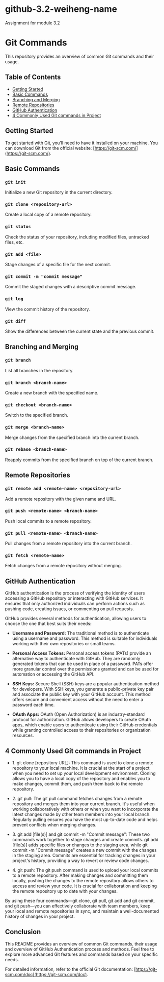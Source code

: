 # github-3.2-weiheng-name
Assignment for module 3.2

# Git Commands

This repository provides an overview of common Git commands and their usage.

## Table of Contents

- [Getting Started](#getting-started)
- [Basic Commands](#basic-commands)
- [Branching and Merging](#branching-and-merging)
- [Remote Repositories](#remote-repositories)
- [GitHub Authentication](#github-authentication)
- [4 Commonly Used Git commands in Project](#4-commonly-used-git-commands-in-project)


## Getting Started

To get started with Git, you'll need to have it installed on your machine. You can download Git from the official website: [https://git-scm.com/](https://git-scm.com/).

## Basic Commands

### `git init`

Initialize a new Git repository in the current directory.

### `git clone <repository-url>`

Create a local copy of a remote repository.

### `git status`

Check the status of your repository, including modified files, untracked files, etc.

### `git add <file>`

Stage changes of a specific file for the next commit.

### `git commit -m "commit message"`

Commit the staged changes with a descriptive commit message.

### `git log`

View the commit history of the repository.

### `git diff`

Show the differences between the current state and the previous commit.

## Branching and Merging

### `git branch`

List all branches in the repository.

### `git branch <branch-name>`

Create a new branch with the specified name.

### `git checkout <branch-name>`

Switch to the specified branch.

### `git merge <branch-name>`

Merge changes from the specified branch into the current branch.

### `git rebase <branch-name>`

Reapply commits from the specified branch on top of the current branch.

## Remote Repositories

### `git remote add <remote-name> <repository-url>`

Add a remote repository with the given name and URL.

### `git push <remote-name> <branch-name>`

Push local commits to a remote repository.

### `git pull <remote-name> <branch-name>`

Pull changes from a remote repository into the current branch.

### `git fetch <remote-name>`

Fetch changes from a remote repository without merging.

## GitHub Authentication

GitHub authentication is the process of verifying the identity of users accessing a GitHub repository or interacting with GitHub services. It ensures that only authorized individuals can perform actions such as pushing code, creating issues, or commenting on pull requests.

GitHub provides several methods for authentication, allowing users to choose the one that best suits their needs:

- **Username and Password:** The traditional method is to authenticate using a username and password. This method is suitable for individuals working with their own repositories or small teams.

- __Personal Access Tokens:__ Personal access tokens (PATs) provide an alternative way to authenticate with GitHub. They are randomly generated tokens that can be used in place of a password. PATs offer more granular control over the permissions granted and can be used for automation or accessing the GitHub API.

- __SSH Keys:__ Secure Shell (SSH) keys are a popular authentication method for developers. With SSH keys, you generate a public-private key pair and associate the public key with your GitHub account. This method offers secure and convenient access without the need to enter a password each time.

- __OAuth Apps:__ OAuth (Open Authorization) is an industry-standard protocol for authorization. GitHub allows developers to create OAuth apps, which enable users to authenticate using their GitHub credentials while granting controlled access to their repositories or organization resources.

## 4 Commonly Used Git commands in Project

- 1\. git clone [repository URL]: This command is used to clone a remote repository to your local machine. It is crucial at the start of a project when you need to set up your local development environment. Cloning allows you to have a local copy of the repository and enables you to make changes, commit them, and push them back to the remote repository.

- 2\. git pull: The git pull command fetches changes from a remote repository and merges them into your current branch. It's useful when working collaboratively with others or when you want to incorporate the latest changes made by other team members into your local branch. Regularly pulling ensures you have the most up-to-date code and helps prevent conflicts when merging changes.

- 3\. git add [file(s)] and git commit -m "Commit message": These two commands work together to stage changes and create commits. git add [file(s)] adds specific files or changes to the staging area, while git commit -m "Commit message" creates a new commit with the changes in the staging area. Commits are essential for tracking changes in your project's history, providing a way to revert or review code changes.

- 4\. git push: The git push command is used to upload your local commits to a remote repository. After making changes and committing them locally, pushing the changes to the remote repository allows others to access and review your code. It is crucial for collaboration and keeping the remote repository up to date with your changes.

By using these four commands—git clone, git pull, git add and git commit, and git push—you can effectively collaborate with team members, keep your local and remote repositories in sync, and maintain a well-documented history of changes in your project.

## Conclusion

This README provides an overview of common Git commands, their usage and overview of GitHub Authentication process and methods. Feel free to explore more advanced Git features and commands based on your specific needs.

For detailed information, refer to the official Git documentation: [https://git-scm.com/doc](https://git-scm.com/doc).


